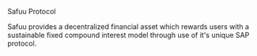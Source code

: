 Safuu Protocol

Safuu provides a decentralized financial asset which rewards users with a sustainable fixed compound interest model through use of it's unique SAP protocol.
